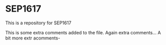 # SEP1617
This is a repository for SEP1617

This is some extra comments added to the file.
Again extra comments...
A bit more extr acomments-
